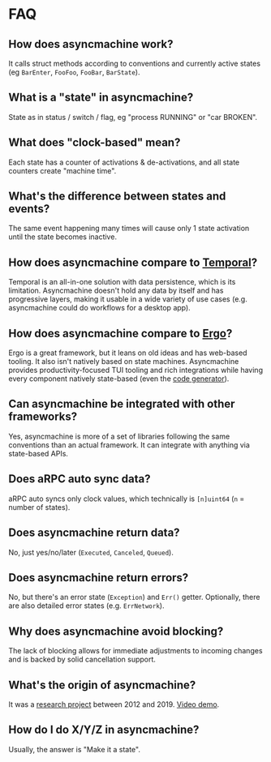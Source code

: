 # FAQ

## How does asyncmachine work?

It calls struct methods according to conventions and currently active states (eg `BarEnter`, `FooFoo`, `FooBar`, `BarState`).

## What is a "state" in asyncmachine?

State as in status / switch / flag, eg "process RUNNING" or "car BROKEN".

## What does "clock-based" mean?

Each state has a counter of activations & de-activations, and all state counters create "machine time".

## What's the difference between states and events?

The same event happening many times will cause only 1 state activation until the state becomes inactive.

## How does asyncmachine compare to [Temporal](https://github.com/temporalio/temporal)?

Temporal is an all-in-one solution with data persistence, which is its limitation. Asyncmachine doesn't hold any data by
itself and has progressive layers, making it usable in a wide variety of use cases (e.g. asyncmachine could do workflows
for a desktop app).

## How does asyncmachine compare to [Ergo](https://github.com/ergo-services/ergo)?

Ergo is a great framework, but it leans on old ideas and has web-based tooling. It also isn't natively based on state
machines. Asyncmachine provides productivity-focused TUI tooling and rich integrations while having every component
natively state-based (even the [code generator](/tools/generator/states/ss_generator.go)).

## Can asyncmachine be integrated with other frameworks?

Yes, asyncmachine is more of a set of libraries following the same conventions than an actual framework. It can
integrate with anything via state-based APIs.

## Does aRPC auto sync data?

aRPC auto syncs only clock values, which technically is `[n]uint64` (`n` = number of states).

## Does asyncmachine return data?

No, just yes/no/later (`Executed`, `Canceled`, `Queued`).

## Does asyncmachine return errors?

No, but there's an error state (`Exception`) and `Err()` getter. Optionally, there are also detailed error states
(e.g. `ErrNetwork`).

## Why does asyncmachine avoid blocking?

The lack of blocking allows for immediate adjustments to incoming changes and is backed by solid cancellation support.

## What's the origin of asyncmachine?

It was a [research project](https://github.com/TobiaszCudnik/asyncmachine) between 2012 and 2019. [Video demo](http://tobiaszcudnik.github.io/asyncmachine-inspector/sample.mp4).

## How do I do X/Y/Z in asyncmachine?

Usually, the answer is "Make it a state".
